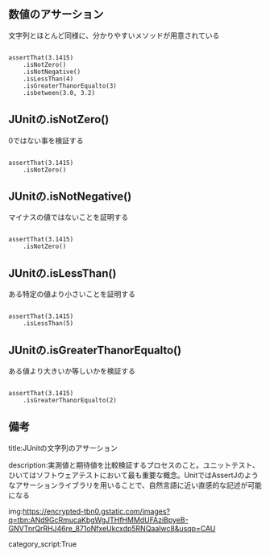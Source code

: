 


## 数値のアサーション

文字列とほとんど同様に、分かりやすいメソッドが用意されている


<pre><code>
assertThat(3.1415)
    .isNotZero()
    .isNotNegative()
    .isLessThan(4)
    .isGreaterThanorEqualto(3)
    .isbetween(3.0, 3.2)
</code></pre>

## JUnitの.isNotZero()

0ではない事を検証する

<pre><code>
assertThat(3.1415)
    .isNotZero()
</code></pre>




## JUnitの.isNotNegative()

マイナスの値ではないことを証明する


<pre><code>
assertThat(3.1415)
    .isNotZero()
</code></pre>



## JUnitの.isLessThan()

ある特定の値より小さいことを証明する

<pre><code>
assertThat(3.1415)
    .isLessThan(5)
</code></pre>



## JUnitの.isGreaterThanorEqualto()

ある値より大きいか等しいかを検証する

<pre><code>
assertThat(3.1415)
    .isGreaterThanorEqualto(2)
</code></pre>



## 備考

title:JUnitの文字列のアサーション

description:実測値と期待値を比較検証するプロセスのこと。ユニットテスト、ひいてはソフトウェアテストにおいて最も重要な概念。UnitではAssertJのようなアサーションライブラリを用いることで、自然言語に近い直感的な記述が可能になる


img:https://encrypted-tbn0.gstatic.com/images?q=tbn:ANd9GcRmucaKbgWgJTHfHMMdUFAziBpyeB-GNVTnrQrRHJ46re_871oNfxeUkcxdp5RNQaalwc8&usqp=CAU

category_script:True






